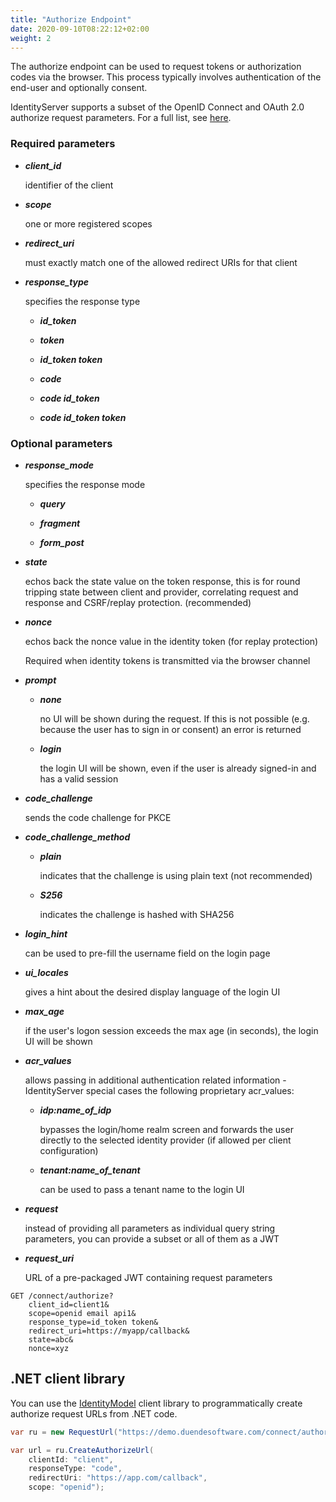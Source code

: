 ```yaml
---
title: "Authorize Endpoint"
date: 2020-09-10T08:22:12+02:00
weight: 2
---
```


The authorize endpoint can be used to request tokens or authorization codes via the browser.
This process typically involves authentication of the end-user and optionally consent.

IdentityServer supports a subset of the OpenID Connect and OAuth 2.0 authorize request parameters. For a full list, see [here](https://openid.net/specs/openid-connect-core-1_0.html#authrequest).

### Required parameters

* ***client_id***
    
    identifier of the client

* ***scope***

    one or more registered scopes

* ***redirect_uri***

    must exactly match one of the allowed redirect URIs for that client

* ***response_type***

    specifies the response type

    * ***id_token*** 

    * ***token*** 

    * ***id_token token*** 
    
    * ***code*** 
    
    * ***code id_token*** 
    
    * ***code id_token token*** 
    
### Optional parameters
    
* ***response_mode***

    specifies the response mode

    * ***query***

    * ***fragment***

    * ***form_post***

* ***state***

    echos back the state value on the token response, 
    this is for round tripping state between client and provider, correlating request and response and CSRF/replay protection. (recommended)

* ***nonce***
    
    echos back the nonce value in the identity token (for replay protection)
    
    Required when identity tokens is transmitted via the browser channel

* ***prompt***
    
    * ***none*** 
    
        no UI will be shown during the request. If this is not possible (e.g. because the user has to sign in or consent) an error is returned
    
    * ***login*** 
    
        the login UI will be shown, even if the user is already signed-in and has a valid session

* ***code_challenge***

    sends the code challenge for PKCE

* ***code_challenge_method***
    
    * ***plain*** 
    
        indicates that the challenge is using plain text (not recommended)
    
    * ***S256*** 
    
        indicates the challenge is hashed with SHA256

* ***login_hint***
    
    can be used to pre-fill the username field on the login page

* ***ui_locales***
    
    gives a hint about the desired display language of the login UI

* ***max_age***
    
    if the user's logon session exceeds the max age (in seconds), the login UI will be shown

* ***acr_values***
    
    allows passing in additional authentication related information - IdentityServer special cases the following proprietary acr_values:
        
    * ***idp:name_of_idp*** 
        
        bypasses the login/home realm screen and forwards the user directly to the selected identity provider (if allowed per client configuration)
        
    * ***tenant:name_of_tenant*** 
        
        can be used to pass a tenant name to the login UI

* ***request***

    instead of providing all parameters as individual query string parameters, you can provide a subset or all of them as a JWT

* ***request_uri***

    URL of a pre-packaged JWT containing request parameters

```text
GET /connect/authorize?
    client_id=client1&
    scope=openid email api1&
    response_type=id_token token&
    redirect_uri=https://myapp/callback&
    state=abc&
    nonce=xyz 
```

## .NET client library
You can use the [IdentityModel](https://identitymodel.readthedocs.io) client library to programmatically create authorize request URLs from .NET code. 

```cs
var ru = new RequestUrl("https://demo.duendesoftware.com/connect/authorize");

var url = ru.CreateAuthorizeUrl(
    clientId: "client",
    responseType: "code",
    redirectUri: "https://app.com/callback",
    scope: "openid");
```
